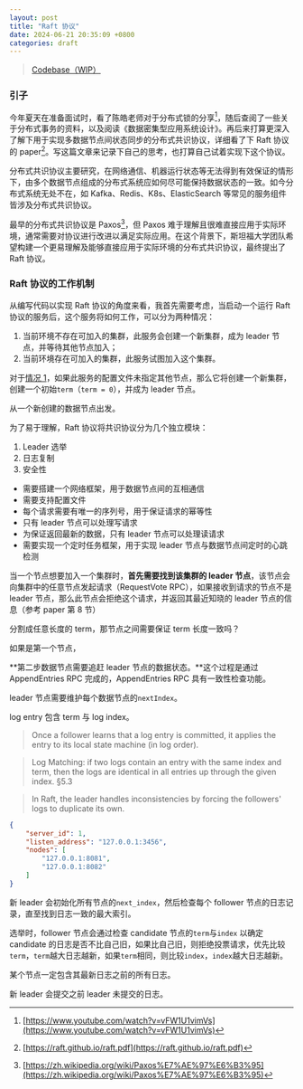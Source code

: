 ```yaml
---
layout: post
title: "Raft 协议"
date: 2024-06-21 20:35:09 +0800
categories: draft 
---
```


> [Codebase（WIP）](https://github.com/xdsdmg/raft)

### **引子**

今年夏天在准备面试时，看了陈皓老师对于分布式锁的分享[^youtube_link]，随后查阅了一些关于分布式事务的资料，以及阅读《数据密集型应用系统设计》。再后来打算更深入了解下用于实现多数据节点间状态同步的分布式共识协议，详细看了下 Raft 协议的 paper[^pdf_link]。写这篇文章来记录下自己的思考，也打算自己试着实现下这个协议。

分布式共识协议主要研究，在网络通信、机器运行状态等无法得到有效保证的情形下，由多个数据节点组成的分布式系统应如何尽可能保持数据状态的一致。如今分布式系统无处不在，如 Kafka、Redis、K8s、ElasticSearch 等常见的服务组件皆涉及分布式共识协议。

最早的分布式共识协议是 Paxos[^paxos]，但 Paxos 难于理解且很难直接应用于实际环境，通常需要对协议进行改进以满足实际应用。在这个背景下，斯坦福大学团队希望构建一个更易理解及能够直接应用于实际环境的分布式共识协议，最终提出了 Raft 协议。

[^youtube_link]: [https://www.youtube.com/watch?v=vFW1U1vimVs](https://www.youtube.com/watch?v=vFW1U1vimVs)
[^pdf_link]: [https://raft.github.io/raft.pdf](https://raft.github.io/raft.pdf)
[^paxos]: [https://zh.wikipedia.org/wiki/Paxos%E7%AE%97%E6%B3%95](https://zh.wikipedia.org/wiki/Paxos%E7%AE%97%E6%B3%95)

### **Raft 协议的工作机制**

从编写代码以实现 Raft 协议的角度来看，我首先需要考虑，当启动一个运行 Raft 协议的服务后，这个服务将如何工作，可以分为两种情况：
1. <span id="s-1">当前环境不存在可加入的集群，此服务会创建一个新集群，成为 leader 节点，并等待其他节点加入；</span>
2. 当前环境存在可加入的集群，此服务试图加入这个集群。

对于[情况 1](#s-1)，如果此服务的配置文件未指定其他节点，那么它将创建一个新集群，创建一个初始`term`（`term = 0`），并成为 leader 节点。

从一个新创建的数据节点出发。

为了易于理解，Raft 协议将共识协议分为几个独立模块：

1. Leader 选举
2. 日志复制
3. 安全性

- 需要搭建一个网络框架，用于数据节点间的互相通信
- 需要支持配置文件
- 每个请求需要有唯一的序列号，用于保证请求的幂等性
- 只有 leader 节点可以处理写请求
- 为保证返回最新的数据，只有 leader 节点可以处理读请求
- 需要实现一个定时任务框架，用于实现 leader 节点与数据节点间定时的心跳检测


当一个节点想要加入一个集群时，**首先需要找到该集群的 leader 节点**，该节点会向集群中的任意节点发起请求（RequestVote RPC），如果接收到请求的节点不是 leader 节点，那么此节点会拒绝这个请求，并返回其最近知晓的 leader 节点的信息（参考 paper 第 8 节）

分割成任意长度的 term，那节点之间需要保证 term 长度一致吗？

如果是第一个节点，

**第二步数据节点需要追赶 leader 节点的数据状态。**这个过程是通过 AppendEntries RPC 完成的，AppendEntries RPC 具有一致性检查功能。

leader 节点需要维护每个数据节点的`nextIndex`。

log entry 包含 term 与 log index。

> Once a follower learns that a log entry is committed, it applies the entry to its local state machine (in log order).

> Log Matching: if two logs contain an entry with the same index and term, then the logs are identical in all entries up through the given index. §5.3

> In Raft, the leader handles inconsistencies by forcing the followers' logs to duplicate its own.

``` json 
{
    "server_id": 1,
    "listen_address": "127.0.0.1:3456",
    "nodes": [
        "127.0.0.1:8081",
        "127.0.0.1:8082"
    ]
}
```

新 leader 会初始化所有节点的`next_index`，然后检查每个 follower 节点的日志记录，直至找到日志一致的最大索引。

选举时，follower 节点会通过检查 candidate 节点的`term`与`index` 以确定 candidate 的日志是否不比自己旧，如果比自己旧，则拒绝投票请求，优先比较`term`，`term`越大日志越新，如果`term`相同，则比较`index`，`index`越大日志越新。

某个节点一定包含其最新日志之前的所有日志。

新 leader 会提交之前 leader 未提交的日志。

